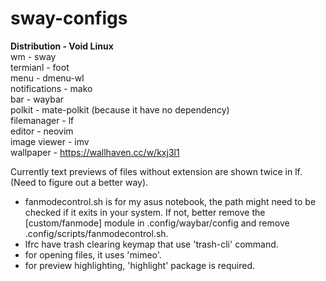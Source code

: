 # sway-configs  
  
__Distribution - Void Linux__  
wm - sway  
termianl - foot  
menu - dmenu-wl  
notifications - mako  
bar - waybar  
polkit - mate-polkit (because it have no dependency)  
filemanager - lf  
editor - neovim  
image viewer - imv  
wallpaper - https://wallhaven.cc/w/kxj3l1
  
Currently text previews of files without extension are shown twice in lf. (Need to figure out a better way).  
  
- fanmodecontrol.sh is for my asus notebook, the path might need to be checked if it exits in your system. If not, better remove the [custom/fanmode] module in .config/waybar/config and remove .config/scripts/fanmodecontrol.sh.  
- lfrc have trash clearing keymap that use 'trash-cli' command.  
- for opening files, it uses 'mimeo'.  
- for preview highlighting, 'highlight' package is required.  
